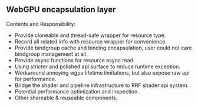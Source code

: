 ## WebGPU encapsulation layer

Contents and Responsibility:

* Provide cloneable and thread-safe wrapper for resource type.
* Record all related info with resource wrapper for convenience.
* Provide bindgroup cache and binding encapsulation, user could not care bindgroup management at all.
* Provide async functions for resource async read.
* Using stricter and polished api surface to reduce runtime exception.
* Workaround annoying wgpu lifetime limitations, but also expose raw api for performance.
* Bridge the shader and pipeline infrastructure to RRF shader api system.
* Potential performance optimization and inspection.
* Other shareable & reuseable components.